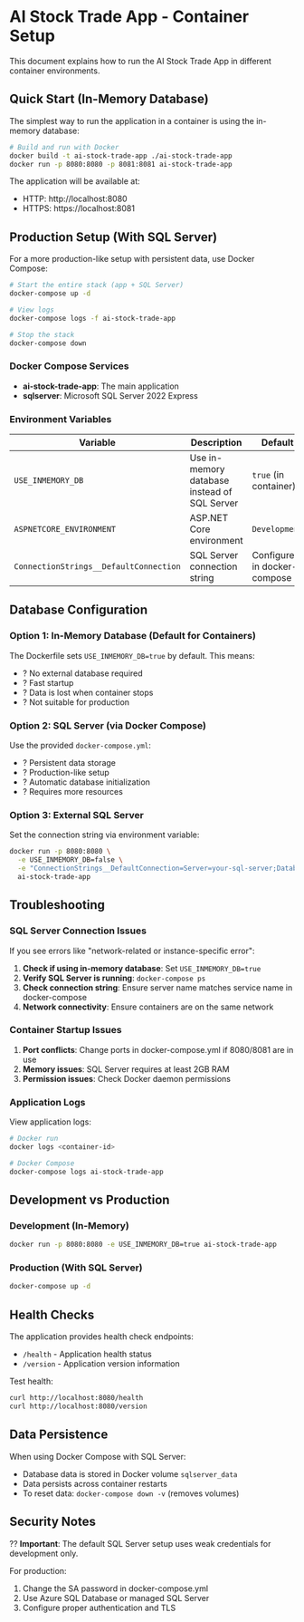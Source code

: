# AI Stock Trade App - Container Setup

This document explains how to run the AI Stock Trade App in different container environments.

## Quick Start (In-Memory Database)

The simplest way to run the application in a container is using the in-memory database:

```bash
# Build and run with Docker
docker build -t ai-stock-trade-app ./ai-stock-trade-app
docker run -p 8080:8080 -p 8081:8081 ai-stock-trade-app
```

The application will be available at:
- HTTP: http://localhost:8080
- HTTPS: https://localhost:8081

## Production Setup (With SQL Server)

For a more production-like setup with persistent data, use Docker Compose:

```bash
# Start the entire stack (app + SQL Server)
docker-compose up -d

# View logs
docker-compose logs -f ai-stock-trade-app

# Stop the stack
docker-compose down
```

### Docker Compose Services

- **ai-stock-trade-app**: The main application
- **sqlserver**: Microsoft SQL Server 2022 Express

### Environment Variables

| Variable | Description | Default |
|----------|-------------|---------|
| `USE_INMEMORY_DB` | Use in-memory database instead of SQL Server | `true` (in container) |
| `ASPNETCORE_ENVIRONMENT` | ASP.NET Core environment | `Development` |
| `ConnectionStrings__DefaultConnection` | SQL Server connection string | Configured in docker-compose |

## Database Configuration

### Option 1: In-Memory Database (Default for Containers)

The Dockerfile sets `USE_INMEMORY_DB=true` by default. This means:
- ? No external database required
- ? Fast startup
- ? Data is lost when container stops
- ? Not suitable for production

### Option 2: SQL Server (via Docker Compose)

Use the provided `docker-compose.yml`:
- ? Persistent data storage
- ? Production-like setup
- ? Automatic database initialization
- ? Requires more resources

### Option 3: External SQL Server

Set the connection string via environment variable:

```bash
docker run -p 8080:8080 \
  -e USE_INMEMORY_DB=false \
  -e "ConnectionStrings__DefaultConnection=Server=your-sql-server;Database=StockTraderDb;User Id=your-user;Password=your-password;TrustServerCertificate=true" \
  ai-stock-trade-app
```

## Troubleshooting

### SQL Server Connection Issues

If you see errors like "network-related or instance-specific error":

1. **Check if using in-memory database**: Set `USE_INMEMORY_DB=true`
2. **Verify SQL Server is running**: `docker-compose ps`
3. **Check connection string**: Ensure server name matches service name in docker-compose
4. **Network connectivity**: Ensure containers are on the same network

### Container Startup Issues

1. **Port conflicts**: Change ports in docker-compose.yml if 8080/8081 are in use
2. **Memory issues**: SQL Server requires at least 2GB RAM
3. **Permission issues**: Check Docker daemon permissions

### Application Logs

View application logs:
```bash
# Docker run
docker logs <container-id>

# Docker Compose
docker-compose logs ai-stock-trade-app
```

## Development vs Production

### Development (In-Memory)
```bash
docker run -p 8080:8080 -e USE_INMEMORY_DB=true ai-stock-trade-app
```

### Production (With SQL Server)
```bash
docker-compose up -d
```

## Health Checks

The application provides health check endpoints:

- `/health` - Application health status
- `/version` - Application version information

Test health:
```bash
curl http://localhost:8080/health
curl http://localhost:8080/version
```

## Data Persistence

When using Docker Compose with SQL Server:
- Database data is stored in Docker volume `sqlserver_data`
- Data persists across container restarts
- To reset data: `docker-compose down -v` (removes volumes)

## Security Notes

?? **Important**: The default SQL Server setup uses weak credentials for development only.

For production:
1. Change the SA password in docker-compose.yml
2. Use Azure SQL Database or managed SQL Server
3. Configure proper authentication and TLS